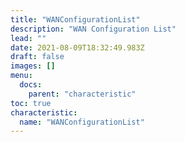 ```yaml
---
title: "WANConfigurationList"
description: "WAN Configuration List"
lead: ""
date: 2021-08-09T18:32:49.983Z
draft: false
images: []
menu:
  docs:
    parent: "characteristic"
toc: true
characteristic:
  name: "WANConfigurationList"
---
```

